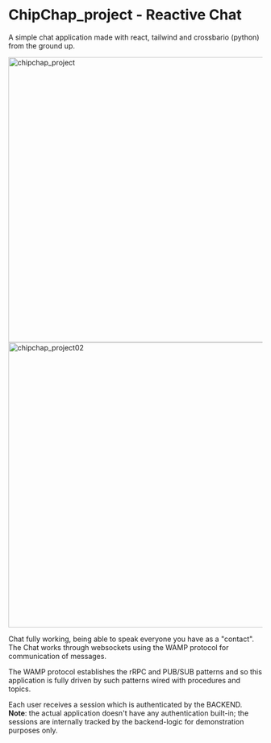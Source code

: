 # ChipChap_project - Reactive Chat
A simple chat application made with react, tailwind and crossbario (python) from the ground up.

<img src="https://live.staticflickr.com/65535/49984360068_558d4dab17_h.jpg" width="1450" height="565" alt="chipchap_project">
<img src="https://live.staticflickr.com/65535/49985152997_d3ac4c1a39_o.png" width="1450" height="565" alt="chipchap_project02">

Chat fully working, being able to speak everyone you have as a "contact". The Chat works through websockets using the WAMP protocol for communication of messages.

The WAMP protocol establishes the rRPC and PUB/SUB patterns and so this application is fully driven by such patterns wired with procedures and topics.

Each user receives a session which is authenticated by the BACKEND. **Note**: the actual application doesn't have any authentication
built-in; the sessions are internally tracked by the backend-logic for demonstration purposes only. 
